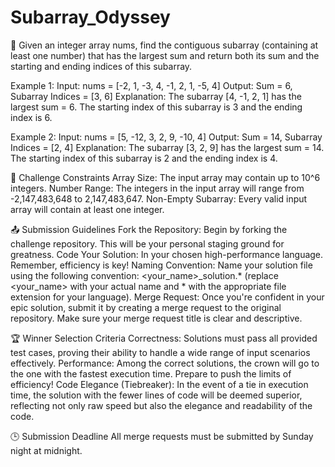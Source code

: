 # Subarray_Odyssey

🚀 Given an integer array nums, find the contiguous subarray (containing at least one number) that has the largest sum and return both its sum and the starting and ending indices of this subarray.

Example 1:
Input: nums = [-2, 1, -3, 4, -1, 2, 1, -5, 4]
Output: Sum = 6, Subarray Indices = [3, 6]
Explanation: The subarray [4, -1, 2, 1] has the largest sum = 6. The starting index of this subarray is 3 and the ending index is 6. 

Example 2:
Input: nums = [5, -12, 3, 2, 9, -10, 4]
Output: Sum = 14, Subarray Indices = [2, 4]
Explanation: The subarray [3, 2, 9] has the largest sum = 14. The starting index of this subarray is 2 and the ending index is 4.

🚀 Challenge Constraints
Array Size: The input array may contain up to 10^6 integers.
Number Range: The integers in the input array will range from -2,147,483,648 to 2,147,483,647.
Non-Empty Subarray: Every valid input array will contain at least one integer.

📤 Submission Guidelines
Fork the Repository: Begin by forking the challenge repository. This will be your personal staging ground for greatness.
Code Your Solution: In your chosen high-performance language. Remember, efficiency is key!
Naming Convention: Name your solution file using the following convention: <your_name>_solution.* (replace <your_name> with your actual name and * with the appropriate file extension for your language).
Merge Request: Once you're confident in your epic solution, submit it by creating a merge request to the original repository. Make sure your merge request title is clear and descriptive.

🏆 Winner Selection Criteria
Correctness: Solutions must pass all provided test cases, proving their ability to handle a wide range of input scenarios effectively.
Performance: Among the correct solutions, the crown will go to the one with the fastest execution time. Prepare to push the limits of efficiency!
Code Elegance (Tiebreaker): In the event of a tie in execution time, the solution with the fewer lines of code will be deemed superior, reflecting not only raw speed but also the elegance and readability of the code.

🕒 Submission Deadline
All merge requests must be submitted by Sunday night at midnight.
